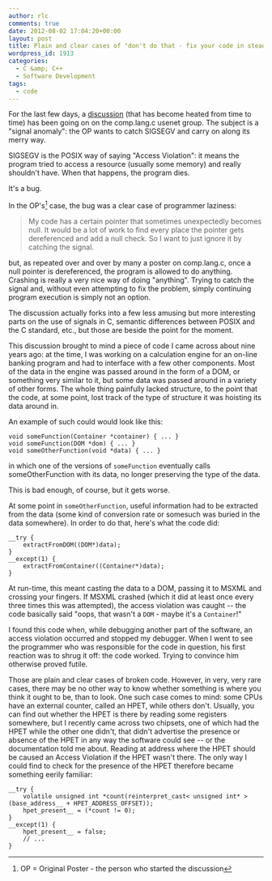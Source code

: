 ```yaml
---
author: rlc
comments: true
date: 2012-08-02 17:04:20+00:00
layout: post
title: Plain and clear cases of "don't do that - fix your code in stead"
wordpress_id: 1913
categories:
  - C &amp; C++
  - Software Development
tags:
  - code
---
```


For the last few days, a [discussion](https://groups.google.com/forum/m/?fromgroups#!topic/comp.lang.c/YAuFFz7SmVc) (that has become heated from time to time) has been going on on the comp.lang.c usenet group. The subject is a "signal anomaly": the OP wants to catch SIGSEGV and carry on along its merry way.

<!--more-->

SIGSEGV is the POSIX way of saying "Access Violation": it means the program tried to access a resource (usually some memory) and really shouldn't have. When that happens, the program dies.

It's a bug.

In the OP's[^1] case, the bug was a clear case of programmer laziness:

[^1]: OP = Original Poster - the person who started the discussion

<blockquote>My code has a certain pointer that sometimes unexpectedly becomes null. 
It would be a lot of work to find every place the pointer gets 
dereferenced and add a null check. So I want to just ignore it by 
catching the signal.</blockquote>

but, as repeated over and over by many a poster on comp.lang.c, once a null pointer is dereferenced, the program is allowed to do anything. Crashing is really a very nice way of doing "anything". Trying to catch the signal and, without even attempting to fix the problem, simply continuing program execution is simply not an option.

The discussion actually forks into a few less amusing but more interesting parts on the use of signals in C, semantic differences between POSIX and the C standard, etc., but those are beside the point for the moment.

This discussion brought to mind a piece of code I came across about nine years ago: at the time, I was working on a calculation engine for an on-line banking program and had to interface with a few other components. Most of the data in the engine was passed around in the form of a DOM, or something very similar to it, but some data was passed around in a variety of other forms. The whole thing painfully lacked structure, to the point that the code, at some point, lost track of the type of structure it was hoisting its data around in.

An example of such could would look like this:

    void someFunction(Container *container) { ... }
    void someFunction(DOM *dom) { ... }
    void someOtherFunction(void *data) { ... }

in which one of the versions of `someFunction` eventually calls someOtherFunction with its data, no longer preserving the type of the data.

This is bad enough, of course, but it gets worse.

At some point in `someOtherFunction`, useful information had to be extracted from the data (some kind of conversion rate or somesuch was buried in the data somewhere). In order to do that, here's what the code did:

    __try {
        extractFromDOM((DOM*)data);
    }
    __except(1) {
        extractFromContainer((Container*)data);
    }

At run-time, this meant casting the data to a DOM, passing it to MSXML and crossing your fingers. If MSXML crashed (which it did at least once every three times this was attempted), the access violation was caught -- the code basically said "oops, that wasn't a `DOM` - maybe it's a `Container`!"

I found this code when, while debugging another part of the software, an access violation occurred and stopped my debugger. When I went to see the programmer who was responsible for the code in question, his first reaction was to shrug it off: the code worked. Trying to convince him otherwise proved futile.

Those are plain and clear cases of broken code. However, in very, very rare cases, there may be no other way to know whether something is where you think it ought to be, than to look. One such case comes to mind: some CPUs have an external counter, called an HPET, while others don't. Usually, you can find out whether the HPET is there by reading some registers somewhere, but I recently came across two chipsets, one of which had the HPET while the other one didn't, that didn't advertise the presence or absence of the HPET in any way the software could see -- or the documentation told me about. Reading at address where the HPET should be caused an Access Violation if the HPET wasn't there. The only way I could find to check for the presence of the HPET therefore became something eerily familiar:

    __try {
        volatile unsigned int *count(reinterpret_cast< unsigned int* >(base_address__ + HPET_ADDRESS_OFFSET));
        hpet_present__ = (*count != 0);
    }
    __except(1) {
        hpet_present__ = false;
        // ...
    }
